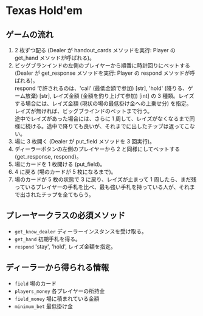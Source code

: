 # Texas Hold'em

## ゲームの流れ
1. 2 枚ずつ配る (Dealer が handout_cards メソッドを実行: Player の get_hand メソッドが呼ばれる)。  
2. ビッグブランインドの左側のプレイヤーから順番に時計回りにベットする (Dealer が get_response メソッドを実行: Player の respond メソッドが呼ばれる)。  
respond で許されるのは、'call' (最低金額で参加) [str], 'hold' (降りる、ゲーム放棄) [str], レイズ金額 (金額を釣り上げて参加) [int] の 3 種類。レイズする場合には、レイズ金額 (現状の場の最低掛け金への上乗せ分) を指定。  
レイズが無ければ、ビッグブラインドのベットまで行う。  
途中でレイズがあった場合には、さらに 1 周して、レイズがなくなるまで同様に続ける。途中で降りても良いが、それまでに出したチップは返ってこない。  
3. 場に 3 枚開く (Dealer が put_field メソッドを 3 回実行)。  
4. ディーラーボタンの左側のプレイヤーから 2 と同様にしてベットする (get_response, respond)。
5. 場にカードを 1 枚開ける (put_field)。  
6. 4 に戻る (場のカードが 5 枚になるまで)。  
7. 場のカードが 5 枚の状態で 3 に戻り、レイズが止まって 1 周したら、まだ残っているプレイヤーの手札を比べ、最も強い手札を持っている人が、それまで出されたチップを全てもらう。

## プレーヤークラスの必須メソッド
- `get_know_dealer` ディーラーインスタンスを受け取る。
- `get_hand` 初期手札を得る。
- `respond` 'stay', 'hold', レイズ金額を指定。

## ディーラーから得られる情報
- `field` 場のカード
- `players_money` 各プレイヤーの所持金
- `field_money` 場に積まれている金額
- `minimum_bet` 最低掛け金
